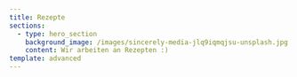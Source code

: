 ```yaml
---
title: Rezepte
sections:
  - type: hero_section
    background_image: /images/sincerely-media-jlq9iqmqjsu-unsplash.jpg
    content: Wir arbeiten an Rezepten :)
template: advanced
---
```

